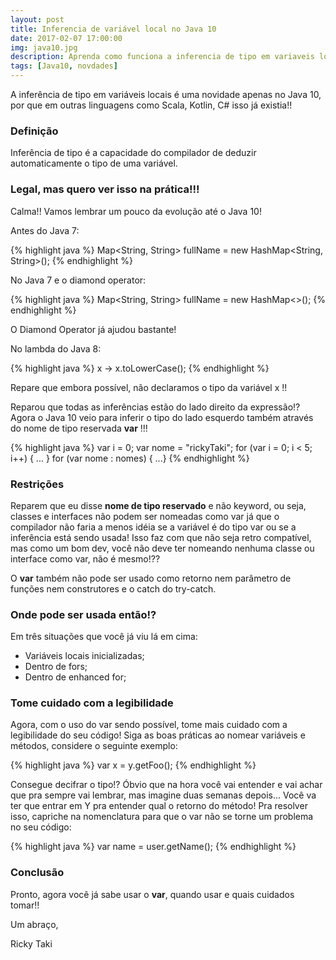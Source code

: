 ```yaml
---
layout: post
title: Inferencia de variável local no Java 10
date: 2017-02-07 17:00:00
img: java10.jpg
description: Aprenda como funciona a inferencia de tipo em variaveis locais no Java 10
tags: [Java10, novdades]
---
```


A inferência de tipo em variáveis locais é uma novidade apenas no Java 10, por que em outras linguagens como Scala, Kotlin, C# isso já existia!!

### Definição

Inferência de tipo é a capacidade do compilador de deduzir automaticamente o tipo de uma variável.

### Legal, mas quero ver isso na prática!!!

Calma!! Vamos lembrar um pouco da evolução até o Java 10! 

Antes do  Java 7:

{% highlight java %}
	Map<String, String> fullName = new HashMap<String, String>();
{% endhighlight %} 

No Java 7 e o diamond operator:

{% highlight java %}
        Map<String, String> fullName = new HashMap<>();
{% endhighlight %}

O Diamond Operator já ajudou bastante!

No lambda do Java 8:

{% highlight java %}
	x -> x.toLowerCase(); 
{% endhighlight %}

Repare que embora possível, não declaramos o tipo da variável x !!

Reparou que todas as inferências estão do lado direito da expressão!? Agora o Java 10 veio para inferir o tipo do lado esquerdo também através do nome de tipo reservada **var** !!!

{% highlight java %}
	var i = 0;
	var nome = "rickyTaki";
	for (var i = 0; i < 5; i++) { ... }
	for (var nome : nomes) { ...} 
{% endhighlight %}

### Restrições

Reparem que eu disse **nome de tipo reservado** e não keyword, ou seja, classes e interfaces não podem ser nomeadas como var já que o compilador não faria a menos idéia se a variável é do tipo var ou se a inferência está sendo usada! Isso faz com que não seja retro compatível, mas como um bom dev, você não deve ter nomeando nenhuma classe ou interface como var, não é mesmo!??

O **var** também não pode ser usado como retorno nem parâmetro de funções nem construtores e o catch do try-catch.

### Onde pode ser usada então!?

Em três situações que você já viu lá em cima:

* Variáveis locais inicializadas;
* Dentro de fors;
* Dentro de enhanced for;

### Tome cuidado com a legibilidade

Agora, com o uso do var sendo possível, tome mais cuidado com a legibilidade do seu código! Siga as boas práticas ao nomear variáveis e métodos, considere o seguinte exemplo:

{% highlight java %}
	var x = y.getFoo();
{% endhighlight %}

Consegue decifrar o tipo!? Óbvio que na hora você vai entender e vai achar que pra sempre vai lembrar, mas imagine duas semanas depois... Você va ter que entrar em Y pra entender qual o retorno do método!
Pra resolver isso, capriche na nomenclatura para que o var não se torne um problema no seu código:

{% highlight java %}
	var name = user.getName();
{% endhighlight %}

### Conclusão

Pronto, agora você já sabe usar o **var**, quando usar e quais cuidados tomar!!

Um abraço,

Ricky Taki 
